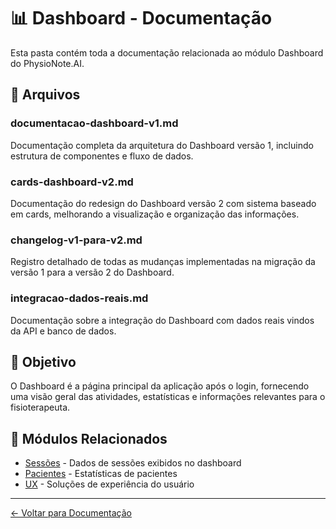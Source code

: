 # 📊 Dashboard - Documentação

Esta pasta contém toda a documentação relacionada ao módulo Dashboard do PhysioNote.AI.

## 📄 Arquivos

### documentacao-dashboard-v1.md
Documentação completa da arquitetura do Dashboard versão 1, incluindo estrutura de componentes e fluxo de dados.

### cards-dashboard-v2.md
Documentação do redesign do Dashboard versão 2 com sistema baseado em cards, melhorando a visualização e organização das informações.

### changelog-v1-para-v2.md
Registro detalhado de todas as mudanças implementadas na migração da versão 1 para a versão 2 do Dashboard.

### integracao-dados-reais.md
Documentação sobre a integração do Dashboard com dados reais vindos da API e banco de dados.

## 🎯 Objetivo

O Dashboard é a página principal da aplicação após o login, fornecendo uma visão geral das atividades, estatísticas e informações relevantes para o fisioterapeuta.

## 🔗 Módulos Relacionados

- [Sessões](../sessoes/) - Dados de sessões exibidos no dashboard
- [Pacientes](../pacientes/) - Estatísticas de pacientes
- [UX](../ux/) - Soluções de experiência do usuário

---
[← Voltar para Documentação](../README.md)
